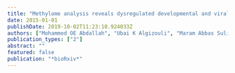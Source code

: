 ```yaml
---
title: "Methylome analysis reveals dysregulated developmental and viral pathways in breast cancer"
date: 2015-01-01
publishDate: 2019-10-02T11:23:10.924033Z
authors: ["Mohammed OE Abdallah", "Ubai K Algizouli", "Maram Abbas Suliman", "Rawya Abdulaziz Abdulrahman", "Mahmoud Koko", "Ghimja Fessahaye", "Jamal Haleem Shakir", "Ahmed H Fahal", "Ahmed M Elhassan", "Muntaser E Ibrahim E Ibrahim", " others"]
publication_types: ["2"]
abstract: ""
featured: false
publication: "*bioRxiv*"
---
```


